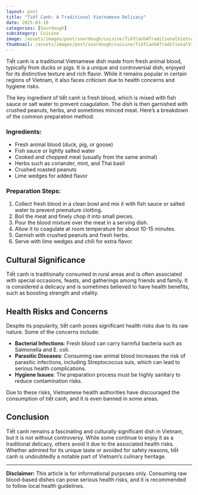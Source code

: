```yaml
---
layout: post
title: "Tiết Canh: A Traditional Vietnamese Delicacy"
date: 2025-03-10
categories: [Sourdough]
subcategory: Cuisine
image: /assets/images/post/sourdough/cuisine/TiếtCanhATraditionalVietnameseDelicacy.jpg
thumbnail: /assets/images/post/sourdough/cuisine/TiếtCanhATraditionalVietnameseDelicacy.jpg
---
```



Tiết canh is a traditional Vietnamese dish made from fresh animal blood, typically from ducks or pigs. It is a unique and controversial dish, enjoyed for its distinctive texture and rich flavor. While it remains popular in certain regions of Vietnam, it also faces criticism due to health concerns and hygiene risks.

The key ingredient of tiết canh is fresh blood, which is mixed with fish sauce or salt water to prevent coagulation. The dish is then garnished with crushed peanuts, herbs, and sometimes minced meat. Here’s a breakdown of the common preparation method:

### Ingredients:
- Fresh animal blood (duck, pig, or goose)
- Fish sauce or lightly salted water
- Cooked and chopped meat (usually from the same animal)
- Herbs such as coriander, mint, and Thai basil
- Crushed roasted peanuts
- Lime wedges for added flavor

### Preparation Steps:
1. Collect fresh blood in a clean bowl and mix it with fish sauce or salted water to prevent premature clotting.
2. Boil the meat and finely chop it into small pieces.
3. Pour the blood mixture over the meat in a serving dish.
4. Allow it to coagulate at room temperature for about 10-15 minutes.
5. Garnish with crushed peanuts and fresh herbs.
6. Serve with lime wedges and chili for extra flavor.

## Cultural Significance

Tiết canh is traditionally consumed in rural areas and is often associated with special occasions, feasts, and gatherings among friends and family. It is considered a delicacy and is sometimes believed to have health benefits, such as boosting strength and vitality.

## Health Risks and Concerns

Despite its popularity, tiết canh poses significant health risks due to its raw nature. Some of the concerns include:

- **Bacterial Infections**: Fresh blood can carry harmful bacteria such as Salmonella and E. coli.
- **Parasitic Diseases**: Consuming raw animal blood increases the risk of parasitic infections, including Streptococcus suis, which can lead to serious health complications.
- **Hygiene Issues**: The preparation process must be highly sanitary to reduce contamination risks.

Due to these risks, Vietnamese health authorities have discouraged the consumption of tiết canh, and it is even banned in some areas.

## Conclusion

Tiết canh remains a fascinating and culturally significant dish in Vietnam, but it is not without controversy. While some continue to enjoy it as a traditional delicacy, others avoid it due to the associated health risks. Whether admired for its unique taste or avoided for safety reasons, tiết canh is undoubtedly a notable part of Vietnam’s culinary heritage.

---

**Disclaimer:** This article is for informational purposes only. Consuming raw blood-based dishes can pose serious health risks, and it is recommended to follow local health guidelines.

